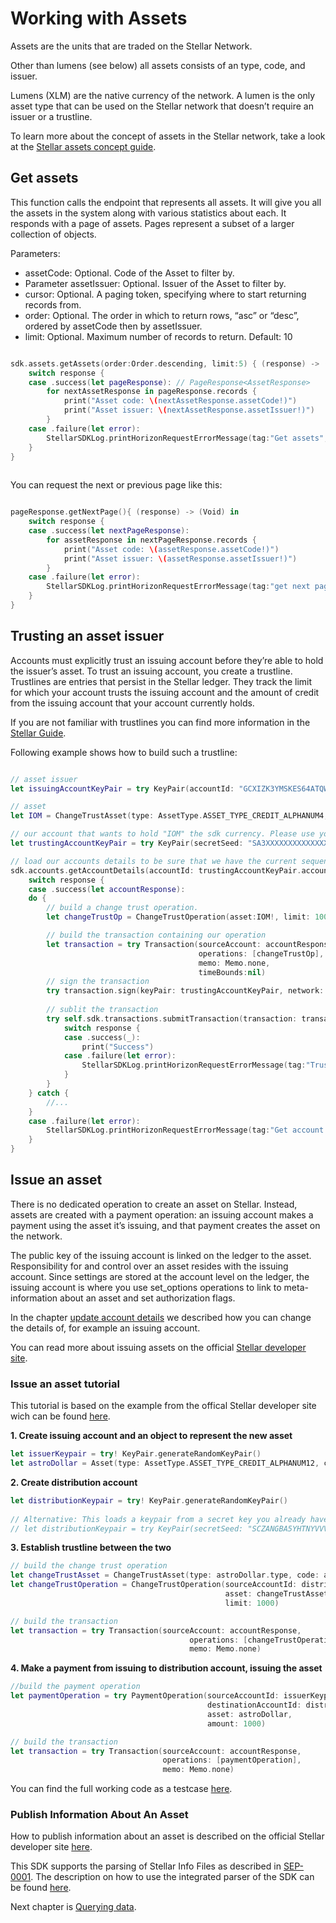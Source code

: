 # Working with Assets


Assets are the units that are traded on the Stellar Network.

Other than lumens (see below) all assets consists of an type, code, and issuer.

Lumens (XLM) are the native currency of the network. A lumen is the only asset type that can be used on the Stellar network that doesn’t require an issuer or a trustline.

To learn more about the concept of assets in the Stellar network, take a look at the [Stellar assets concept guide](https://www.stellar.org/developers/guides/concepts/assets.html).

## Get assets

This function calls the endpoint that represents all assets. It will give you all the assets in the system along with various statistics about each. It responds with a page of assets. Pages represent a subset of a larger collection of objects. 

Parameters:
 - assetCode: Optional. Code of the Asset to filter by.
 - Parameter assetIssuer: Optional. Issuer of the Asset to filter by.
 - cursor: Optional. A paging token, specifying where to start returning records from.
 - order: Optional. The order in which to return rows, “asc” or “desc”, ordered by assetCode then by assetIssuer.
 - limit: Optional. Maximum number of records to return. Default: 10
 
 
```swift

sdk.assets.getAssets(order:Order.descending, limit:5) { (response) -> (Void) in
    switch response {
    case .success(let pageResponse): // PageResponse<AssetResponse>
        for nextAssetResponse in pageResponse.records {
            print("Asset code: \(nextAssetResponse.assetCode!)")
            print("Asset issuer: \(nextAssetResponse.assetIssuer!)")
        }
    case .failure(let error):
        StellarSDKLog.printHorizonRequestErrorMessage(tag:"Get assets", horizonRequestError: error)
    }
}
 
```

You can request the next or previous page like this:

```swift

pageResponse.getNextPage(){ (response) -> (Void) in
    switch response {
    case .success(let nextPageResponse):
        for assetResponse in nextPageResponse.records {
            print("Asset code: \(assetResponse.assetCode!)")
            print("Asset issuer: \(assetResponse.assetIssuer!)")
        }
    case .failure(let error):
        StellarSDKLog.printHorizonRequestErrorMessage(tag:"get next page", horizonRequestError: error)
    }
}

```

## Trusting an asset issuer

Accounts must explicitly trust an issuing account before they’re able to hold the issuer’s asset. To trust an issuing account, you create a trustline. Trustlines are entries that persist in the Stellar ledger. They track the limit for which your account trusts the issuing account and the amount of credit from the issuing account that your account currently holds.

If you are not familiar with trustlines you can find more information in the [Stellar Guide](https://www.stellar.org/developers/guides/concepts/assets.html#trustlines).

Following example shows how to build such a trustline:


```swift

// asset issuer
let issuingAccountKeyPair = try KeyPair(accountId: "GCXIZK3YMSKES64ATQWMQN5CX73EWHRHUSEZXIMHP5GYHXL5LNGCOGXU")

// asset
let IOM = ChangeTrustAsset(type: AssetType.ASSET_TYPE_CREDIT_ALPHANUM4, code: "IOM", issuer: issuingAccountKeyPair)

// our account that wants to hold "IOM" the sdk currency. Please use your own account.          
let trustingAccountKeyPair = try KeyPair(secretSeed: "SA3XXXXXXXXXXXXXXXXXXXXXXXXXXXXXXXXXXXXXXXXXXXXXUM2YJ")

// load our accounts details to be sure that we have the current sequence number.
sdk.accounts.getAccountDetails(accountId: trustingAccountKeyPair.accountId) { (response) -> (Void) in
    switch response {
    case .success(let accountResponse):
    do {
        // build a change trust operation.
        let changeTrustOp = ChangeTrustOperation(asset:IOM!, limit: 100000000)

        // build the transaction containing our operation
        let transaction = try Transaction(sourceAccount: accountResponse,
                                          operations: [changeTrustOp],
                                          memo: Memo.none,
                                          timeBounds:nil)
		// sign the transaction                        
        try transaction.sign(keyPair: trustingAccountKeyPair, network: Network.testnet)
        
        // sublit the transaction
        try self.sdk.transactions.submitTransaction(transaction: transaction) { (response) -> (Void) in
            switch response {
            case .success(_):
                print("Success")
            case .failure(let error):
                StellarSDKLog.printHorizonRequestErrorMessage(tag:"Trust error", horizonRequestError:error)
            }
        }
    } catch {
        //...
    }
    case .failure(let error):
        StellarSDKLog.printHorizonRequestErrorMessage(tag:"Get account error", horizonRequestError:error)
    }
}

```

## Issue an asset

There is no dedicated operation to create an asset on Stellar. Instead, assets are created with a payment operation: an issuing account makes a payment using the asset it’s issuing, and that payment creates the asset on the network.

The public key of the issuing account is linked on the ledger to the asset. Responsibility for and control over an asset resides with the issuing account. Since settings are stored at the account level on the ledger, the issuing account is where you use set_options operations to link to meta-information about an asset and set authorization flags.

In the chapter [update account details](accounts.md#update-account-details) we described how you can change the details of, for example an issuing account.

You can read more about issuing assets on the official [Stellar developer site](https://developers.stellar.org/docs/category/issue-assets).

### Issue an asset tutorial

This tutorial is based on the example from the offical Stellar developer site wich can be found [here](https://developers.stellar.org/docs/issuing-assets/how-to-issue-an-asset).

**1. Create issuing account and an object to represent the new asset**

```swift
let issuerKeypair = try! KeyPair.generateRandomKeyPair()
let astroDollar = Asset(type: AssetType.ASSET_TYPE_CREDIT_ALPHANUM12, code: "AstroDollar", issuer: issuerKeypair)!;
```

**2. Create distribution account**

```swift
let distributionKeypair = try! KeyPair.generateRandomKeyPair()
        
// Alternative: This loads a keypair from a secret key you already have
// let distributionKeypair = try KeyPair(secretSeed: "SCZANGBA5YHTNYVVV4C3U252E2B6P6F5T3U6MM63WBSBZATAQI3EBTQ4");
```

**3. Establish trustline between the two**

```swift
// build the change trust operation
let changeTrustAsset = ChangeTrustAsset(type: astroDollar.type, code: astroDollar.code, issuer: astroDollar.issuer)!
let changeTrustOperation = ChangeTrustOperation(sourceAccountId: distributionKeypair.accountId,
                                                asset: changeTrustAsset,
                                                limit: 1000)

// build the transaction
let transaction = try Transaction(sourceAccount: accountResponse,
                                        operations: [changeTrustOperation],
                                        memo: Memo.none)
```                                                                 

**4. Make a payment from issuing to distribution account, issuing the asset**

```swift
//build the payment operation
let paymentOperation = try PaymentOperation(sourceAccountId: issuerKeypair.accountId,
                                            destinationAccountId: distributionKeypair.accountId,
                                            asset: astroDollar,
                                            amount: 1000)

// build the transaction
let transaction = try Transaction(sourceAccount: accountResponse,
                                  operations: [paymentOperation],
                                  memo: Memo.none)
```

You can find the full working code as a testcase [here](https://github.com/Soneso/stellar-ios-mac-sdk/blob/master/stellarsdk/stellarsdkTests/docs/IssueAssetTest.swift).

### Publish Information About An Asset

How to publish information about an asset is described on the official Stellar developer site [here](https://developers.stellar.org/docs/issuing-assets/publishing-asset-info).

This SDK supports the parsing of Stellar Info Files as described in [SEP-0001](https://github.com/stellar/stellar-protocol/blob/master/ecosystem/sep-0001.md). The description on how to use the integrated parser of the SDK can be found [here](sep-0001.md).

Next chapter is [Querying data](querying.md).